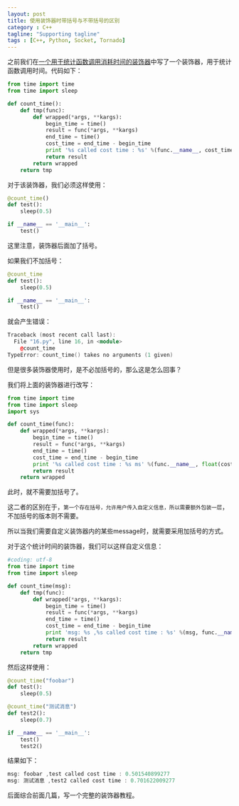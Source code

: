 ```yaml
---
layout: post
title: 使用装饰器时带括号与不带括号的区别
category : C++
tagline: "Supporting tagline"
tags : [C++, Python, Socket, Tornado]
---
```

之前我们在[一个用于统计函数调用消耗时间的装饰器](http://www.cnblogs.com/inevermore/p/4194584.html)中写了一个装饰器，用于统计函数调用时间。代码如下：
  

```Python
from time import time
from time import sleep

def count_time():
    def tmp(func):
        def wrapped(*args, **kargs):
            begin_time = time()
            result = func(*args, **kargs)
            end_time = time()
            cost_time = end_time - begin_time
            print '%s called cost time : %s' %(func.__name__, cost_time)
            return result
        return wrapped
    return tmp
```
		

对于该装饰器，我们必须这样使用：




```Python
@count_time()
def test():
    sleep(0.5)

if __name__ == '__main__':
    test()
```
		

这里注意，装饰器后面加了括号。


如果我们不加括号：




```Python
@count_time
def test():
    sleep(0.5)

if __name__ == '__main__':
    test()
```
		

就会产生错误：




```C++
Traceback (most recent call last):
  File "16.py", line 16, in <module>
    @count_time
TypeError: count_time() takes no arguments (1 given)
```
		

 


但是很多装饰器使用时，是不必加括号的，那么这是怎么回事？


 


我们将上面的装饰器进行改写：




```Python
from time import time
from time import sleep
import sys

def count_time(func):
    def wrapped(*args, **kargs):
        begin_time = time()
        result = func(*args, **kargs)
        end_time = time()
        cost_time = end_time - begin_time
        print '%s called cost time : %s ms' %(func.__name__, float(cost_time)*1000)
        return result
    return wrapped
```
		

此时，就不需要加括号了。


这二者的区别在于，`第一个存在括号，允许用户传入自定义信息，所以需要额外包装一层`，不加括号的版本则不需要。


 


所以当我们需要自定义装饰器内的某些message时，就需要采用加括号的方式。


对于这个统计时间的装饰器，我们可以这样自定义信息：




```Python
#coding: utf-8
from time import time
from time import sleep

def count_time(msg):
    def tmp(func):
        def wrapped(*args, **kargs):
            begin_time = time()
            result = func(*args, **kargs)
            end_time = time()
            cost_time = end_time - begin_time
            print 'msg: %s ,%s called cost time : %s' %(msg, func.__name__, cost_time)
            return result
        return wrapped
    return tmp
```
		

然后这样使用：




```Python
@count_time("foobar")
def test():
    sleep(0.5)

@count_time("测试消息")
def test2():
    sleep(0.7)

if __name__ == '__main__':
    test()
    test2()
```
		

结果如下：




```C++
msg: foobar ,test called cost time : 0.501540899277
msg: 测试消息 ,test2 called cost time : 0.701622009277
```
		

 


后面综合前面几篇，写一个完整的装饰器教程。

			